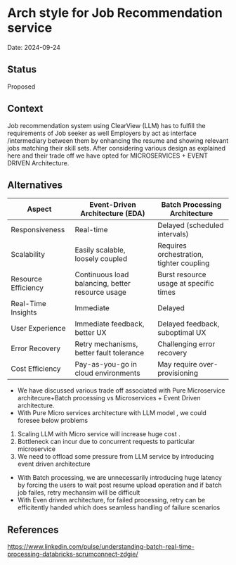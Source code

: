 # Arch style for Job Recommendation service

Date: 2024-09-24

## Status
Proposed

## Context
Job recommendation system using ClearView (LLM) has to fulfill the requirements of Job seeker as well Employers by act as interface /intermediary between them by enhancing the resume and showing relevant jobs matching their skill sets. After considering various design as explained here and their trade off we have opted for MICROSERVICES + EVENT DRIVEN Architecture.

## Alternatives

| Aspect              | Event-Driven Architecture (EDA)                  | Batch Processing Architecture            |
|---------------------|--------------------------------------------------|------------------------------------------|
| Responsiveness      | Real-time                                        | Delayed (scheduled intervals)            |
| Scalability         | Easily scalable, loosely coupled                 | Requires orchestration, tighter coupling |
| Resource Efficiency | Continuous load balancing, better resource usage | Burst resource usage at specific times   |
| Real-Time Insights  | Immediate                                        | Delayed                                  |
| User Experience     | Immediate feedback, better UX                    | Delayed feedback, suboptimal UX          |
| Error Recovery      | Retry mechanisms, better fault tolerance         | Challenging error recovery               |
| Cost Efficiency     | Pay-as-you-go in cloud environments              | May require over-provisioning            |

* We have discussed various trade off associated with Pure Microservice architecure+Batch processing vs Microservices + Event Driven architecture.
* With Pure Micro services architecture with LLM model , we could foresee below problems         
1) Scaling LLM with Micro service will increase huge cost .
2) Bottleneck can incur due to concurrent requests to particular microservice
3) We need to offload some pressure from LLM service by introducing event driven architecture
* With Batch processing, we are unnecessarily introducing huge latency by forcing the users to wait post resume upload operation and if batch job failes, retry mechansim will be difficult
* With Even driven architecture, for failed processing, retry can be efficitently handed which does seamless handling of failure scenarios
   
## References
https://www.linkedin.com/pulse/understanding-batch-real-time-processing-databricks-scrumconnect-zdgie/


